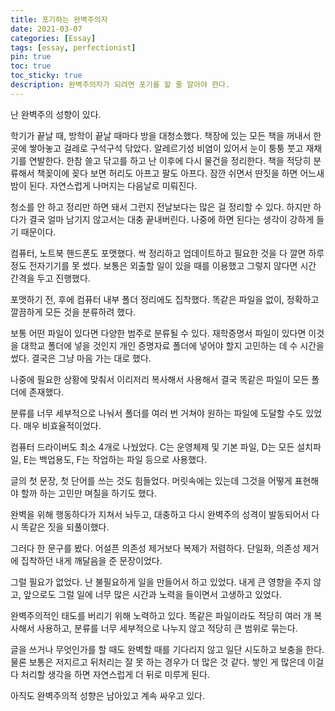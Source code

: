 ```yaml
---
title: 포기하는 완벽주의자
date: 2021-03-07
categories: [Essay]
tags: [essay, perfectionist]
pin: true
toc: true
toc_sticky: true
description: 완벽주의자가 되려면 포기를 할 줄 알아야 한다.
---
```


난 완벽주의 성향이 있다.

학기가 끝날 때, 방학이 끝날 때마다 방을 대청소했다. 책장에 있는 모든 책을 꺼내서 한 곳에 쌓아놓고 걸레로 구석구석 닦았다. 알레르기성 비염이 있어서 눈이 퉁퉁 붓고 재채기를 연발한다. 한참 쓸고 닦고를 하고 난 이후에 다시 물건을 정리한다. 책을 적당히 분류해서 책꽂이에 꽂다 보면 허리도 아프고 팔도 아프다. 잠깐 쉬면서 딴짓을 하면 어느새 밤이 된다. 자연스럽게 나머지는 다음날로 미뤄진다.

청소를 안 하고 정리만 하면 돼서 그런지 전날보다는 많은 걸 정리할 수 있다. 하지만 하다가 결국 얼마 남기지 않고서는 대충 끝내버린다. 나중에 하면 된다는 생각이 강하게 들기 때문이다.

컴퓨터, 노트북 핸드폰도 포맷했다. 싹 정리하고 업데이트하고 필요한 것을 다 깔면 하루 정도 전자기기를 못 썼다. 보통은 외출할 일이 있을 때를 이용했고 그렇지 않다면 시간 간격을 두고 진행했다.

포맷하기 전, 후에 컴퓨터 내부 폴더 정리에도 집착했다. 똑같은 파일을 없이, 정확하고 깔끔하게 모든 것을 분류하려 했다.

보통 어떤 파일이 있다면 다양한 범주로 분류될 수 있다. 재학증명서 파일이 있다면 이것을 대학교 폴더에 넣을 것인지 개인 증명자료 폴더에 넣어야 할지 고민하는 데 수 시간을 썼다. 결국은 그냥 마음 가는 대로 했다.

나중에 필요한 상황에 맞춰서 이리저리 복사해서 사용해서 결국 똑같은 파일이 모든 폴더에 존재했다.

분류를 너무 세부적으로 나눠서 폴더를 여러 번 거쳐야 원하는 파일에 도달할 수도 있었다. 매우 비효율적이었다.

컴퓨터 드라이버도 최소 4개로 나눴었다. C는 운영체제 및 기본 파일, D는 모든 설치파일, E는 백업용도, F는 작업하는 파일 등으로 사용했다.

글의 첫 문장, 첫 단어를 쓰는 것도 힘들었다. 머릿속에는 있는데 그것을 어떻게 표현해야 할까 하는 고민만 며칠을 하기도 했다.

완벽을 위해 행동하다가 지쳐서 놔두고, 대충하고 다시 완벽주의 성격이 발동되어서 다시 똑같은 짓을 되풀이했다.

그러다 한 문구를 봤다. 어설픈 의존성 제거보다 복제가 저렴하다. 단일화, 의존성 제거에 집착하던 내게 깨달음을 준 문장이었다.

그럴 필요가 없었다. 난 불필요하게 일을 만들어서 하고 있었다. 내게 큰 영향을 주지 않고, 앞으로도 그럴 일에 너무 많은 시간과 노력을 들이면서 고생하고 있었다.

완벽주의적인 태도를 버리기 위해 노력하고 있다. 똑같은 파일이라도 적당히 여러 개 복사해서 사용하고, 분류를 너무 세부적으로 나누지 않고 적당히 큰 범위로 묶는다.

글을 쓰거나 무엇인가를 할 때도 완벽할 때를 기다리지 않고 일단 시도하고 보충을 한다. 물론 보통은 저지르고 뒤처리는 잘 못 하는 경우가 더 많은 것 같다. 쌓인 게 많은데 이걸 다 처리할 생각을 하면 자연스럽게 더 뒤로 미루게 된다.

아직도 완벽주의적 성향은 남아있고 계속 싸우고 있다.
